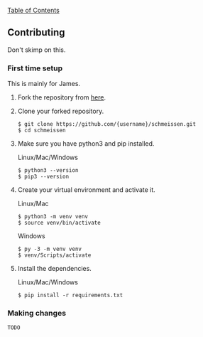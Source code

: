 [Table of Contents](../README.md)

## Contributing

Don't skimp on this.

### First time setup

This is mainly for James.

1.  Fork the repository from [here](https://github.com/haberrj/schmeissen).
2.  Clone your forked repository.

    ```
    $ git clone https://github.com/{username}/schmeissen.git
    $ cd schmeissen
    ```

3.  Make sure you have python3 and pip installed.

    Linux/Mac/Windows
    ```
    $ python3 --version
    $ pip3 --version
    ```

4.  Create your virtual environment and activate it.

    Linux/Mac
    ```
    $ python3 -m venv venv
    $ source venv/bin/activate
    ```

    Windows
    ```
    $ py -3 -m venv venv
    $ venv/Scripts/activate
    ```

5.  Install the dependencies.

    Linux/Mac/Windows
    ```
    $ pip install -r requirements.txt
    ```

### Making changes

```TODO```